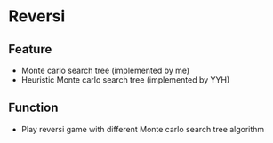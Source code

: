 # Reversi

## Feature
* Monte carlo search tree (implemented by me)
* Heuristic Monte carlo search tree (implemented by YYH)

## Function
* Play reversi game with different Monte carlo search tree algorithm
